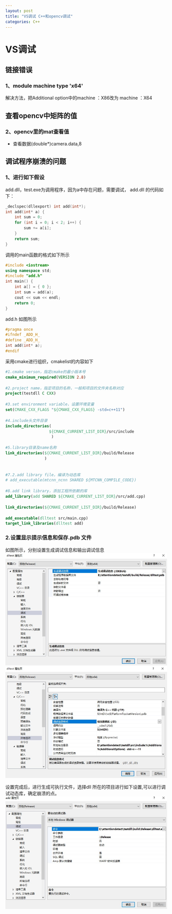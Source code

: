 ```yaml
---
layout: post
title: "VS调试 C++和opencv调试"
categories: C++
---
```

# VS调试
## 链接错误

### 1、module machine type 'x64' 

解决方法，把Additional option中的machine ：X86改为 machine ：X64
    
## 查看opencv中矩阵的值    
### 2、opencv里的mat查看值
 
* 查看数据(double*)camera.data,8


## 调试程序崩溃的问题
### 1、进行如下假设
add.dll，test.exe为调用程序，因为a中存在问题，需要调试，
add.dll 的代码如下：
```c++
_declspec(dllexport) int add(int*);
int add(int* a) {
	int sum = 0;
	for (int i = 0; i < 2; i++) {
		sum += a[i];
	}
	return sum;
}
```
调用的main函数的格式如下所示
```c++
#include <iostream>
using namespace std;
#include "add.h"
int main() {
	int a[] = { 0 };
	int sum = add(a);
	cout << sum << endl;
	return 0;
}
```
add.h 如图所示

```C++
#pragma once
#ifndef _ADD_H_ 
#define _ADD_H_ 
int add(int* a);
#endif 
```
采用cmake进行组织，cmakelist的内容如下

```Cmake
#1.cmake verson，指定cmake的最小版本号 
cmake_minimum_required(VERSION 2.8)

#2.project name，指定项目的名称，一般和项目的文件夹名称对应
project(testdll C CXX)

#3.set environment variable，设置环境变量
set(CMAKE_CXX_FLAGS "${CMAKE_CXX_FLAGS} -std=c++11")

#4.include头文件目录 
include_directories(
	               ${CMAKE_CURRENT_LIST_DIR}/src/include
                    )

#5.library目录及name名称
link_directories(${CMAKE_CURRENT_LIST_DIR}/build/Release
                 )


#7.2.add library file，编译为动态库
# add_executable(mtcnn_ncnn SHARED ${MTCNN_COMPILE_CODE})

#8.add link library，添加工程所依赖的库
add_library(add SHARED ${CMAKE_CURRENT_LIST_DIR}/src/add.cpp)

link_directories(${CMAKE_CURRENT_LIST_DIR}/build/Release)
                 
add_executable(dlltest src/main.cpp)
target_link_libraries(dlltest add)
```
### 2.设置显示提示信息和保存.pdb 文件
如图所示，分别设置生成调试信息和输出调试信息
![img](/img/VSdebug/attribute.jpg)
![img](/img/VSdebug/debugFormat.jpg)

设置完成后，进行生成可执行文件，选择dll 所在的项目进行如下设置,可以进行调试动态库，确定崩溃的点。
![img](/img/VSdebug/startDebug.jpg)

